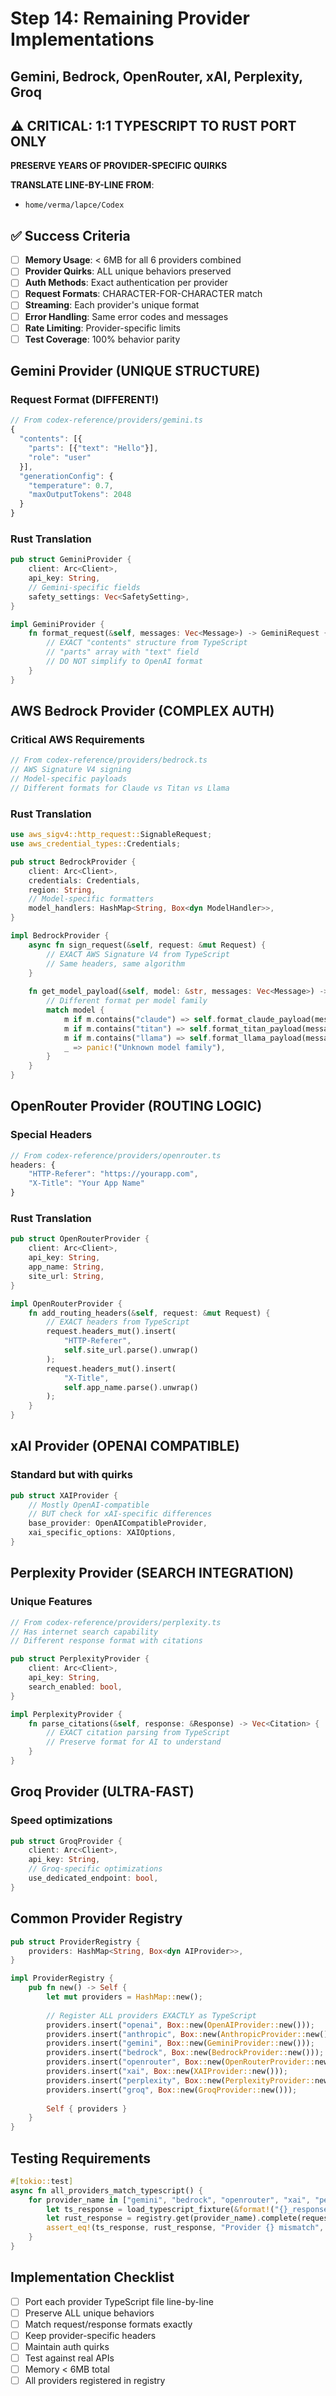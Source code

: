 # Step 14: Remaining Provider Implementations
## Gemini, Bedrock, OpenRouter, xAI, Perplexity, Groq

## ⚠️ CRITICAL: 1:1 TYPESCRIPT TO RUST PORT ONLY
**PRESERVE YEARS OF PROVIDER-SPECIFIC QUIRKS**

**TRANSLATE LINE-BY-LINE FROM**:
- `home/verma/lapce/Codex`

## ✅ Success Criteria
- [ ] **Memory Usage**: < 6MB for all 6 providers combined
- [ ] **Provider Quirks**: ALL unique behaviors preserved
- [ ] **Auth Methods**: Exact authentication per provider
- [ ] **Request Formats**: CHARACTER-FOR-CHARACTER match
- [ ] **Streaming**: Each provider's unique format
- [ ] **Error Handling**: Same error codes and messages
- [ ] **Rate Limiting**: Provider-specific limits
- [ ] **Test Coverage**: 100% behavior parity

## Gemini Provider (UNIQUE STRUCTURE)

### Request Format (DIFFERENT!)
```typescript
// From codex-reference/providers/gemini.ts
{
  "contents": [{
    "parts": [{"text": "Hello"}],
    "role": "user"
  }],
  "generationConfig": {
    "temperature": 0.7,
    "maxOutputTokens": 2048
  }
}
```

### Rust Translation
```rust
pub struct GeminiProvider {
    client: Arc<Client>,
    api_key: String,
    // Gemini-specific fields
    safety_settings: Vec<SafetySetting>,
}

impl GeminiProvider {
    fn format_request(&self, messages: Vec<Message>) -> GeminiRequest {
        // EXACT "contents" structure from TypeScript
        // "parts" array with "text" field
        // DO NOT simplify to OpenAI format
    }
}
```

## AWS Bedrock Provider (COMPLEX AUTH)

### Critical AWS Requirements
```typescript
// From codex-reference/providers/bedrock.ts
// AWS Signature V4 signing
// Model-specific payloads
// Different formats for Claude vs Titan vs Llama
```

### Rust Translation
```rust
use aws_sigv4::http_request::SignableRequest;
use aws_credential_types::Credentials;

pub struct BedrockProvider {
    client: Arc<Client>,
    credentials: Credentials,
    region: String,
    // Model-specific formatters
    model_handlers: HashMap<String, Box<dyn ModelHandler>>,
}

impl BedrockProvider {
    async fn sign_request(&self, request: &mut Request) {
        // EXACT AWS Signature V4 from TypeScript
        // Same headers, same algorithm
    }
    
    fn get_model_payload(&self, model: &str, messages: Vec<Message>) -> Value {
        // Different format per model family
        match model {
            m if m.contains("claude") => self.format_claude_payload(messages),
            m if m.contains("titan") => self.format_titan_payload(messages),
            m if m.contains("llama") => self.format_llama_payload(messages),
            _ => panic!("Unknown model family"),
        }
    }
}
```

## OpenRouter Provider (ROUTING LOGIC)

### Special Headers
```typescript
// From codex-reference/providers/openrouter.ts
headers: {
    "HTTP-Referer": "https://yourapp.com",
    "X-Title": "Your App Name"
}
```

### Rust Translation
```rust
pub struct OpenRouterProvider {
    client: Arc<Client>,
    api_key: String,
    app_name: String,
    site_url: String,
}

impl OpenRouterProvider {
    fn add_routing_headers(&self, request: &mut Request) {
        // EXACT headers from TypeScript
        request.headers_mut().insert(
            "HTTP-Referer",
            self.site_url.parse().unwrap()
        );
        request.headers_mut().insert(
            "X-Title",
            self.app_name.parse().unwrap()
        );
    }
}
```

## xAI Provider (OPENAI COMPATIBLE)

### Standard but with quirks
```rust
pub struct XAIProvider {
    // Mostly OpenAI-compatible
    // BUT check for xAI-specific differences
    base_provider: OpenAICompatibleProvider,
    xai_specific_options: XAIOptions,
}
```

## Perplexity Provider (SEARCH INTEGRATION)

### Unique Features
```typescript
// From codex-reference/providers/perplexity.ts
// Has internet search capability
// Different response format with citations
```

```rust
pub struct PerplexityProvider {
    client: Arc<Client>,
    api_key: String,
    search_enabled: bool,
}

impl PerplexityProvider {
    fn parse_citations(&self, response: &Response) -> Vec<Citation> {
        // EXACT citation parsing from TypeScript
        // Preserve format for AI to understand
    }
}
```

## Groq Provider (ULTRA-FAST)

### Speed optimizations
```rust
pub struct GroqProvider {
    client: Arc<Client>,
    api_key: String,
    // Groq-specific optimizations
    use_dedicated_endpoint: bool,
}
```

## Common Provider Registry

```rust
pub struct ProviderRegistry {
    providers: HashMap<String, Box<dyn AIProvider>>,
}

impl ProviderRegistry {
    pub fn new() -> Self {
        let mut providers = HashMap::new();
        
        // Register ALL providers EXACTLY as TypeScript
        providers.insert("openai", Box::new(OpenAIProvider::new()));
        providers.insert("anthropic", Box::new(AnthropicProvider::new()));
        providers.insert("gemini", Box::new(GeminiProvider::new()));
        providers.insert("bedrock", Box::new(BedrockProvider::new()));
        providers.insert("openrouter", Box::new(OpenRouterProvider::new()));
        providers.insert("xai", Box::new(XAIProvider::new()));
        providers.insert("perplexity", Box::new(PerplexityProvider::new()));
        providers.insert("groq", Box::new(GroqProvider::new()));
        
        Self { providers }
    }
}
```

## Testing Requirements

```rust
#[tokio::test]
async fn all_providers_match_typescript() {
    for provider_name in ["gemini", "bedrock", "openrouter", "xai", "perplexity", "groq"] {
        let ts_response = load_typescript_fixture(&format!("{}_response.json", provider_name));
        let rust_response = registry.get(provider_name).complete(request).await;
        assert_eq!(ts_response, rust_response, "Provider {} mismatch", provider_name);
    }
}
```

## Implementation Checklist
- [ ] Port each provider TypeScript file line-by-line
- [ ] Preserve ALL unique behaviors
- [ ] Match request/response formats exactly
- [ ] Keep provider-specific headers
- [ ] Maintain auth quirks
- [ ] Test against real APIs
- [ ] Memory < 6MB total
- [ ] All providers registered in registry
